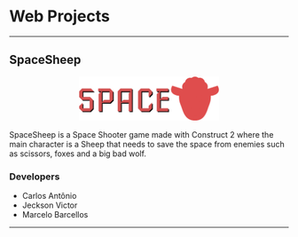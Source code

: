 <h1>Web Projects</h1>

------------------------------------------------------------

<h2>SpaceSheep</h2>

<p align="center"><img src="SpaceSheep/images/gamename-sheet0.png" alt="SpaceSheep" height="50%" width="50%"></p>
<p>
SpaceSheep is a Space Shooter game made with Construct 2 where the main character is a Sheep that needs to save the space from enemies such as scissors, foxes and a big bad wolf.
</p>

<h3>Developers</h3>

- Carlos Antônio
- Jeckson Victor
- Marcelo Barcellos

------------------------------------------------------------

